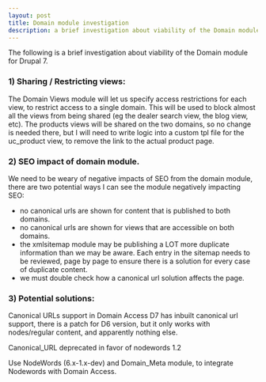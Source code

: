 ```yaml
---
layout: post
title: Domain module investigation
description: a brief investigation about viability of the Domain module for Drupal 7.
---
```


The following is a brief investigation about viability of the Domain module for Drupal 7.

<!--more-->

### 1) Sharing / Restricting views:

The Domain Views module will let us specify access restrictions for each view,
to restrict access to a single domain.  This will be used to block almost all
the views from being shared (eg the dealer search view, the blog view, etc).
The products views will be shared on the two domains, so no change is needed
there, but I will need to write logic into a custom tpl file for the uc_product
view, to remove the link to the actual product page.

### 2) SEO impact of domain module.

We need to be weary of negative impacts of SEO from the domain module, there
are two potential ways I can see the module negatively impacting SEO:

*   no canonical urls are shown for content that is published to both domains.
*   no canonical urls are shown for views that are accessible on both domains.
*   the xmlsitemap module may be publishing a LOT more duplicate information than
    we may be aware. Each entry in the sitemap needs to be reviewed, page by
    page to ensure there is a solution for every case of duplicate content.
*   we must double check how a canonical url solution affects the <front> page.

### 3) Potential solutions:

Canonical URLs support in Domain Access D7 has inbuilt canonical url support,
there is a patch for D6 version, but it only works with nodes/regular content,
and apparently nothing else.

Canonical_URL deprecated in favor of nodewords 1.2

Use NodeWords (6.x-1.x-dev) and Domain_Meta module, to integrate Nodewords with
Domain Access.
